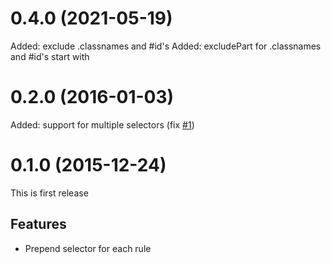 # 0.4.0 (2021-05-19)

Added: exclude .classnames and #id's
Added: excludePart for .classnames and #id's start with

# 0.2.0 (2016-01-03)

Added: support for multiple selectors (fix [#1](https://github.com/ledniy/postcss-prepend-selector/issues/1))

# 0.1.0 (2015-12-24)

This is first release

## Features
- Prepend selector for each rule
